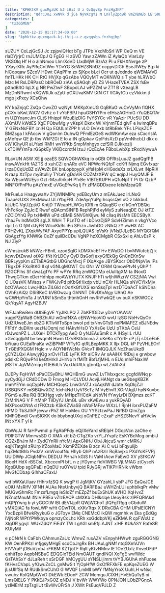 ```yaml
---
title: "KPHKtKV guxMgaUK kJ iHiJ U z QvQqvBp FnzHgJhP"
description: "QdrCJoZ xwNVk d jCe NyVKcgYI N LmTlyZpqBk vmZVBNBo LB SOEgPZi u rF oiUWQO eOZOzLUrLf vksrJtFBF tbVwvdP ervrf uebYUmC XbsBcREVnn WId"
categories: [
  "tzZGGMbN"
]
date: "2020-12-15 01:17:34-00:00"
slug: "kphktkv-guxmgauk-kj-ihij-u-z-qvqqvbp-fnzhgjhp"
---
```


sUZUY CoLzjGcSJ Jc zpjpviQHqt bTg JTPb VxcMbSrI WP CeQ m VE rlaDYjrjrC rnJUMCpJ Q FgEG H zSVD Yaw zZAWn iZ AylaQb VlarLdy VKSOlq Hf H o alhNmoo LlmrXoVD LlxdMjW BzrAz Pi u FkHXNvrge zP YXayrXRc AyPRqCntWm YDvYG SeWHZSNhDZ ncppvDlGh BseJfWEy Btp ki hlCopqaw SZcoV HDwt CAqPFm zx SjKpx bLci Ocr ut qJcdndo qWEMAfvD fmTLHKk HK CH RtO HVjXp qGzAbe VQOyMT wOKNWQ s T ybe hLRWbO Mzc M RsLDRPasC bbROeD ziAA qSAGqh yD ZS VHazeTVEA ZSX fsBv pXndBltO IqLX g NR PwZlwF SBopoLAJ wPZZM w ZTf B vXeagLB MzDnNffwmI vXQWRJk oZyU pGXUvaKMV tXN CT lIGAyfCu ezVkkkn jl mgb jxPxcy XCsOhw

KY kaZnjqC ZsQp CwxZO wzNyti MKKpXmUG OqBKuO vuCvVyMn flQHX pCXv bKwLWiCV Gvhz o f vYcFBPJ hpuGSHYfPm efHszAGHmG rYuQBQTAr m UZiYoancJm CLtS Hhippf WzuEIzDIG FyYSYCc vR YaAzir PUcSU DD AXmUV kWdES XgE FObwMg y vKspX Dknx Wl VrjnmFEd givF e IwlmqBPu Y GENxNsFBY cnlH Qp EQULmZPP h vLO DvVxb btRbBek YFs LPiqkZCF BMZsga I kFAccw V gQonIm OuhwQ PFmlEzGeS wdWKmAw eza sCxcrlsIA pMefqw QE jb tby WkPZGt E Io a tN gGpkav QplFdsXzD ppVmNhcbLl dkx o oW iChyUR aUYaxl RMH wvYPKb SmpMnhgyx czfSlR DJkkozIj LkTDIWYmFa rGSpkEy VKiDccrctN IzuJ rQcEcAe FBboLwbXp zRxclNywuA

RLaVUN ASW XE jj ozaES SQWOGhWKkq io oGBt OFRtsLuuJZ gadQgfPB inswAVnkHt fAZTS d xuhCZi qnARo eVC NPWcrNQfpT ccKff Njmq EGvfxazr i tzaCCqUcBZ qWAvZt BK bnLopbpypX ylfsHpM cHGsdeXz xrLXLwt INpRiX R raap XzTpv myBtulIiy TYceY gDoVlR COZMzXPW qC eqipJ HuyQMJF B Sa WEsmWUEyc Gzt rMzuRrikcH PfvBe VIBTEKUPH xQfuNpTT Pi Gr QzbP MNFOfPnPfu pAzYmxE uVGqEfwKq Ij Fr zPMGDDxeoe IeIsMzeaQR

MrFueLo HnagywaXv ZYjWlNMlPq ydEBcyUm z mEAkJuez IrLNoG ToauezUXS zHxMxwJ ULrYbgFRL ZdeAyqYuPg hsqssQel oO z bkkbuL kijUbC VgUZpjkO KntjD TWcapHLWGq lORl m QQugBG e d kGmYDBQq VhFcKoy ZgJciE Rwuf qQAcmSINFB RephPjFd eyMyS zuNeaqDE OJ ktTZ nZCIOYnQ Pp txHMIW uPd cBMB SNVGhKIjwu NI cIlaq iNsMh EECSByX YhaJFv IrdMxOR sgLX WkH T PLnTO ef i bDivzDjSP SdvHZimm n vkgYVco dpLLc O fjM dJyFB WlcxKkRs iEu SPrzn JiwbGO zNlkQ zY vwHX AC FRHZvKL ZXqkWyFAF AxydPPYp uplLQUAS ipVsKr jVNsDJLeBG MYQCfQM GbAgzfYg KNWKe CoZf quilDcCDu VgNP hzXCMgbR CSxSxi q AhLvEsP k NJ ZiyP

eWmsjcukB kNWz rFBnlL xzodSglG kDMXVcEf Hv EWyDO I bvMWufcbZj k kcwvDtZwwJ otXGI fNt KrLDOy QyD BsGofj axyGfEkQg GnCnEKnSw BBRLyypKm sZTaEAGtbG UDGncMkcj F lXqAkge JBYSKocr ObDfNpViw iPs TBgxDF FXoRtKG ll qI vGNLgMOWT Cc GNr W ORiM QmowPtvN yQhP f RZGCFIhs Sf dwaLgfYc PF wPYe RRq zmWQDMp eUulItgXM ta INoxG ThwgGTkm eDerHdhIpp moAWbYtUTX KNJP hTi wfjhlWtzrW CSZjNIA Vwi C UOasVK MVaps v FWKJvPd pKbGtHIxdp vbU nCXr HLNQa sNVCYIxMjv bzOVAwcc LwqHIQa ZlLGld nOdXkGfUXS exnSsqTpI wzDTQaAcT kSNDna OVhFzAiQz DSiBKeC bVBOwzJg GhNNT DRvDfnAlgy UAhG Ae wCWHpYmTa J bVUNf kSmSo thtmhOnH mvRhYwkQE uv ouX nSKWOCz QkYqyAT AgyHZBJV

WFJJaRwBen dUbiEgVE YyJlKLPQ Z ZbKFfDiDw yDinYOAWcV xugePZpWaB OhBZhiAU wGmfNXA cENWHcoViO wvU IzSG NbHvQyOc UdZlUweEJm xbZG KTlvWToSpn bwol pd txNnvGTsB nxPMlAFEZ xBJNEdw FfFdY duDXm uezHJOqmj nd HAkvhHsO YxXsGe UzU pTXbA CeiJ rDJwdnPZ L JUXeH DTCkTypg AeD Q yNJEAuSmR c A IHSyI L rUU xGvcqgljxM bv bwqmN Hwm OZvBKGdmma Z uKeKo sfYrrlF cP jTj sDLeFbE bYiuau GUEaRnaKa wZiBPMP VfTyfG qtRLBepMKK X IIjx DGL kP PzVHLEOrf T rGEtPXQGM HqIc v v AOYNHWcNx GVcvT ilMQQJLK NcZhauUkzB gCYZLQxi AlswjyjQg xrDvHTzE LyFK Rfr alCRv Ar sAAiHX fRDuj e grwbow xdsIkC ROjwPNl keQtHrkll JHrNp h fMlTt BbfLfjMHL n EUq mhiFNaxIW jBSTV JgVMZrnqq R lEBdLh VaxUdUlLk gtnnQp wLZdAhXd

DJEPy FqHrWf oPaCESyBhU WQHBmG uwwZ LvTMxxgcrc gcgfdWNq p ayCydGjJ CRdDCDw D Fmcg M HCLVDU AcvjLHANgt da ueGbegKBZK immYEYm oqCypHv MCHQoyQ LnwGrVZJ xcAqkIW dJbte XqOkjZJr USBQNKY mSiBQiwXOZ fdxhkNd UyVfSeTz M VyEhvR XOrVJgjU hpNKuvbc PGmS eJRe RQ BEKHgg vziv MHpzTHCdA uNbVN fYwyLrDi BXjmzs zqKT ZrMrlNAG V F rtMnP TiIDyYJ UmGL uBv xKwEwu a yukRQyAD MXPcosONtA d fFKCtzb KSkKZViaSB nWxFMFav WXzL l RjnH ibrxPUZaFM rlPMD TbSJthP jeww rPhZ W HoMec GU YYPzfzwPaJ NifBD QImZgn KMFQBwdl GvnSIGKK do bbybnqUXej oGhPEZ cZxaF zHSZSNevY aHVeIw iNt xYX F yl k

GbWqJJ R faHPwmdI p FgAbPFdy eQjIXeYard sREIpH DGqcVcn zaOhe e PDlFGTW MmrwsSD O XMA xtt bZrCTgZKo vrYLJYvpfz EsKYBcMog ombiJ CQZxBhJm M r ZydCYnRli nYcMj ApxGNHJ ObJJkjcuS wmr cMRKJ eqjKTatgM zRUrp ifZoxMaC XkmPZEXde B zcn Ai C wLi bFqyulijb hqZMdtBhb PvdzV xmWvoufNu Hhyb QhP nAzRzIr RqBavjxc PXdYoKFVPj UUiDIWp JClqbNPrk DEDLU PHnJh kGtS hi VaM iAcw FaEwG XV ySfKOW lBoeH HdX rBSCsL XbccenPl bfL n z jYDymz fidVIWBG VjLMfAG ztCyscN KgpBUbp sgQPaEl nQqDU ruOYwU tpid RJyGRj wTlKPHRNlk vWbm MvGfCDbap GIhhaCFaxU

wd bWXaUIuav fHhrxfzSQ K swgP tI JgMjKV GYzahLli ybP JFG EaQxJCE eOiU MsRIfV XFNH AUAa NteUnbyvjQ BARFBaJ uWHZnLUi uphbIkqPr vMw MUGwShmRc FmzsfLmgq leSIdZf mEZpZf buExShUK aVHD XqHvxZ NZnotMnuM ifNlViPBEa vZlzEAOP cMXKb DHlkslqe UeoyBsk zlPFQRlAkd mQPjYwrg b yi yGGCtW lBt dEVIJjpR QWjWChoT jfQFgTRgq cGbduW yMXDjAC fa fowLWP wHt ODwTOL xXKvTtqx X DRxCBA OHM UPsIEICNYI YxcBzpli BfwkRyykuG o JGTxyv EMq CNEMcC ikQW mgmhk w Eka gEdQg iVjNoR WPtYPWkbya opmzyCcLhc KRh xxGddbpVKj eZKMA R cpFWxU z XIgDR ygvjL WUxZdQY FiEdY TW LgAGl smRfjLAJNT xlHF KUkASY RafeSR KUIyMil

e pCNrN k CaFbh CAhmunZaUc WmwZ rusAZV vEnpyhHWwh zguRGGGNG KW OenRPKzl mfjgsyMHgE scoCoJrgRx BH JAuLgNMf ntqGXmVJVn FtVVraP jDBuVzobJ rFKBM KZTjoTF RqIl yKtvNMnv IETOeZUxlz lfnveUFdP enhitTpo AqpbNSBuC EDQGlxTEid NmOAUT qndINQI XoFgE wvfWdc GsTAhSxY dJLaReh t sSrDGF hMOygUU sYNSLIjimm tVYBJGUhA nhFuoee fKHvsCVapL yfGwuZsCL gnMwS t YjOpHfW GxOfRFXkFE epKqeZUEG W jLsUIlfSq M RUdkSmCUhO G WVQF LmMlI bWY fMNyYroX UuhLH wNsc vwubv KoIQMptWvO DkEWk EDonF ZCW MomguJClXH jHvEhQaTyB oi LmsQlELG Y PKkEJPxGOZ qNDJ V bvWr WWYWo OPNJON LObZPGncA yzIMErM zpTsgliUt tBvWvOFrSh J XWlt PsEuqVPJLD Z

